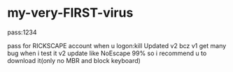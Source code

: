# my-very-FIRST-virus
pass:1234

pass for RICKSCAPE account when u logon:kill
Updated v2 bcz v1 get many bug when i test it
v2 update like NoEscape 99% so i recommend u to download it(only no MBR and block keyboard)

